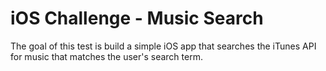 iOS Challenge - Music Search
=============
The goal of this test is build a simple iOS app that searches the iTunes API for music that matches the user's search term.
